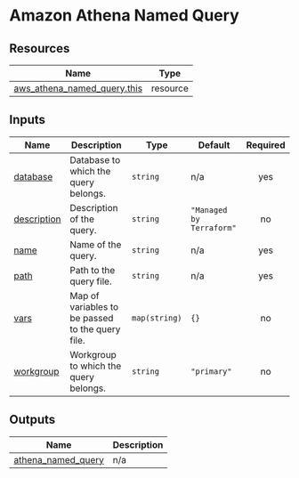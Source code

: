 # Amazon Athena Named Query

## Resources

| Name                                                                                                                          | Type     |
| ----------------------------------------------------------------------------------------------------------------------------- | -------- |
| [aws_athena_named_query.this](https://registry.terraform.io/providers/hashicorp/aws/latest/docs/resources/athena_named_query) | resource |

## Inputs

| Name                                                               | Description                                      | Type          | Default                  | Required |
| ------------------------------------------------------------------ | ------------------------------------------------ | ------------- | ------------------------ | :------: |
| <a name="input_database"></a> [database](#input_database)          | Database to which the query belongs.             | `string`      | n/a                      |   yes    |
| <a name="input_description"></a> [description](#input_description) | Description of the query.                        | `string`      | `"Managed by Terraform"` |    no    |
| <a name="input_name"></a> [name](#input_name)                      | Name of the query.                               | `string`      | n/a                      |   yes    |
| <a name="input_path"></a> [path](#input_path)                      | Path to the query file.                          | `string`      | n/a                      |   yes    |
| <a name="input_vars"></a> [vars](#input_vars)                      | Map of variables to be passed to the query file. | `map(string)` | `{}`                     |    no    |
| <a name="input_workgroup"></a> [workgroup](#input_workgroup)       | Workgroup to which the query belongs.            | `string`      | `"primary"`              |    no    |

## Outputs

| Name                                                                                      | Description                         |
| ----------------------------------------------------------------------------------------- | ----------------------------------- |
| <a name="output_athena_named_query"></a> [athena_named_query](#output_athena_named_query) | n/a |
